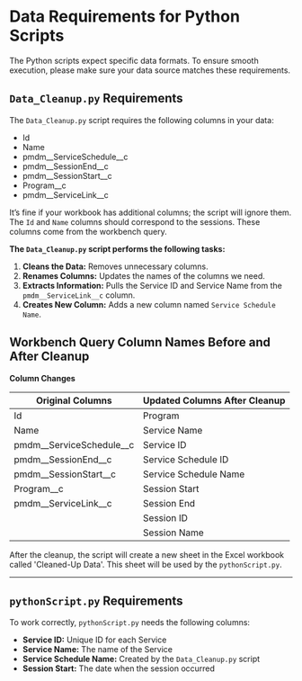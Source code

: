 # Data Requirements for Python Scripts

The Python scripts expect specific data formats. To ensure smooth execution, please make sure your data source matches these requirements.

## `Data_Cleanup.py` Requirements

The `Data_Cleanup.py` script requires the following columns in your data:

- Id
- Name
- pmdm__ServiceSchedule__c
- pmdm__SessionEnd__c
- pmdm__SessionStart__c
- Program__c
- pmdm__ServiceLink__c

It’s fine if your workbook has additional columns; the script will ignore them. The `Id` and `Name` columns should correspond to the sessions. These columns come from the workbench query.

**The `Data_Cleanup.py` script performs the following tasks:**

1. **Cleans the Data:** Removes unnecessary columns.
2. **Renames Columns:** Updates the names of the columns we need.
3. **Extracts Information:** Pulls the Service ID and Service Name from the `pmdm__ServiceLink__c` column.
4. **Creates New Column:** Adds a new column named `Service Schedule Name`.

## Workbench Query Column Names Before and After Cleanup

**Column Changes**

| **Original Columns**                      | **Updated Columns After Cleanup**              |
|-------------------------------------------|------------------------------------------------|
| Id                                        | Program                                        |
| Name                                      | Service Name                                   |
| pmdm__ServiceSchedule__c                  | Service ID                                     |
| pmdm__SessionEnd__c                       | Service Schedule ID                            |
| pmdm__SessionStart__c                     | Service Schedule Name                          |
| Program__c                                | Session Start                                  |
| pmdm__ServiceLink__c                      | Session End                                    |
|                                           | Session ID                                     |
|                                           | Session Name                                   |

After the cleanup, the script will create a new sheet in the Excel workbook called 'Cleaned-Up Data'. This sheet will be used by the `pythonScript.py`.

---

## `pythonScript.py` Requirements

To work correctly, `pythonScript.py` needs the following columns:

- **Service ID:** Unique ID for each Service
- **Service Name:** The name of the Service
- **Service Schedule Name:** Created by the `Data_Cleanup.py` script
- **Session Start:** The date when the session occurred
